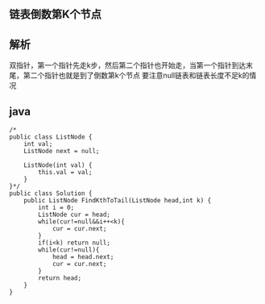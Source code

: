 ## 链表倒数第K个节点

## 解析
双指针，第一个指针先走k步，然后第二个指针也开始走，当第一个指针到达末尾，第二个指针也就是到了倒数第k个节点
要注意null链表和链表长度不足k的情况

## java

    /* 
    public class ListNode { 
        int val; 
        ListNode next = null; 
     
        ListNode(int val) { 
            this.val = val; 
        } 
    }*/  
    public class Solution {  
        public ListNode FindKthToTail(ListNode head,int k) {  
            int i = 0;         
            ListNode cur = head;  
            while(cur!=null&&i++<k){  
                cur = cur.next;  
            }  
            if(i<k) return null;  
            while(cur!=null){  
                head = head.next;  
                cur = cur.next;  
            }  
            return head;  
        }  
    } 